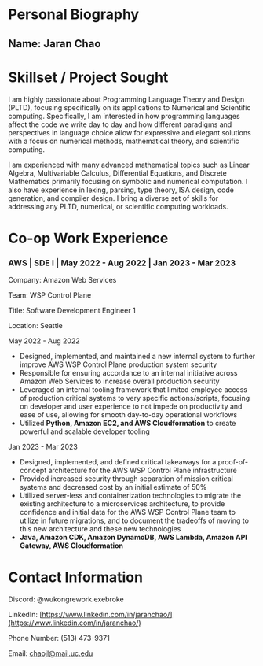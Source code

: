 # Personal Biography

## Name: Jaran Chao

# Skillset / Project Sought

I am highly passionate about Programming Language Theory and Design (PLTD), focusing specifically on its applications to Numerical and Scientific computing. Specifically, I am interested in how programming languages affect the code we write day to day and how different paradigms and perspectives in language choice allow for expressive and elegant solutions with a focus on numerical methods, mathematical theory, and scientific computing.

I am experienced with many advanced mathematical topics such as Linear Algebra, Multivariable Calculus, Differential Equations, and Discrete Mathematics primarily focusing on symbolic and numerical computation. I also have experience in lexing, parsing, type theory, ISA design, code generation, and compiler design. I bring a diverse set of skills for addressing any PLTD, numerical, or scientific computing workloads.

# Co-op Work Experience

### AWS | SDE I | May 2022 - Aug 2022 | Jan 2023 - Mar 2023

Company: Amazon Web Services

Team: WSP Control Plane

Title: Software Development Engineer 1

Location: Seattle

May 2022 - Aug 2022

- Designed, implemented, and maintained a new internal system to further improve AWS WSP Control Plane production system security
- Responsible for ensuring accordance to an internal initiative across Amazon Web Services to increase overall production security
- Leveraged an internal tooling framework that limited employee access of production critical systems to very specific actions/scripts, focusing on developer and user experience to not impede on productivity and ease of use, allowing for smooth day-to-day operational workflows
- Utilized **Python, Amazon EC2, and AWS Cloudformation** to create powerful and scalable developer tooling

Jan 2023 - Mar 2023

- Designed, implemented, and defined critical takeaways for a proof-of-concept architecture for the AWS WSP Control Plane infrastructure
- Provided increased security through separation of mission critical systems and decreased cost by an initial estimate of 50%
- Utilized server-less and containerization technologies to migrate the existing architecture to a microservices architecture, to provide confidence and initial data for the AWS WSP Control Plane team to utilize in future migrations, and to document the tradeoffs of moving to this new architecture and these new technologies
- **Java, Amazon CDK, Amazon DynamoDB, AWS Lambda, Amazon API Gateway, AWS Cloudformation**

# Contact Information

Discord: @wukongrework.exebroke

LinkedIn: [https://www.linkedin.com/in/jaranchao/](https://www.linkedin.com/in/jaranchao/)

Phone Number: (513) 473-9371

Email: [chaojl@mail.uc.edu](chaojl@mail.uc.edu)